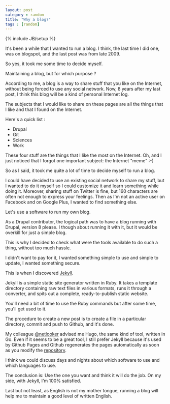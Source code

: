 ```yaml
---
layout: post
category : random
title: "Why a blog?"
tags : [random]
---
```

{% include JB/setup %}

It's been a while that I wanted to run a blog. I think, the last time I did one, was on blogspot, and the last post was from late 2009.

So yes, it took me some time to decide myself.

Maintaining a blog, but for which purpose ?

According to me, a blog is a way to share stuff that you like on the Internet, without being forced to use any social network.
Now, 8 years after my last post, I think this blog will be a kind of personal Internet log.

<!--break-->
 
The subjects that I would like to share on these pages are all the things that I like and that I found on the Internet.

Here's a quick list :

- Drupal
- Git
- Sciences
- Work

These four stuff are the things that I like the most on the Internet.
Oh, and I just noticed that I forgot one important subject: the Internet "meme" :-)

So as I said, it took me quite a lot of time to decide myself to run a blog.

I could have decided to use an existing social network to share my stuff, but I wanted to do it myself so I could customize it and learn something while doing it.
Moreover, sharing stuff on Twitter is fine, but 160 characters are often not enough to express your feelings.
Then as I'm not an active user on Facebook and on Google Plus, I wanted to find something else.

Let's use a software to run my own blog.

As a Drupal contributor, the logical path was to have a blog running with Drupal, version 8 please.
I though about running it with it, but it would be overkill for just a simple blog.

This is why I decided to check what were the tools available to do such a thing, without too much hassle.

I didn't want to pay for it, I wanted something simple to use and simple to update, I wanted something secure.

This is when I discovered [Jekyll](https://jekyllrb.com/).

Jekyll is a simple static site generator written in Ruby.
It takes a template directory containing raw text files in various formats, runs it through a converter, and spits out a complete, ready-to-publish static website.

You'll need a bit of time to use the Ruby commands but after some time, you'll get used to it.

The procedure to create a new post is to create a file in a particular directory, commit and push to Github, and it's done.

My colleague [@netlooker](https://github.com/netlooker) advised me Hugo, the same kind of tool, written in Go.
Even if it seems to be a great tool, I still prefer Jekyll because it's used by Github Pages and Github regenerates the pages automatically as soon as you modify the [repository](https://github.com/drupol/drupol.github.io).

I think we could discuss days and nights about which software to use and which languages to use.

The conclusion is: Use the one you want and think it will do the job. On my side, with Jekyll, I'm 100% satisfied.

Last but not least, as English is not my mother tongue, running a blog will help me to maintain a good level of written English.
